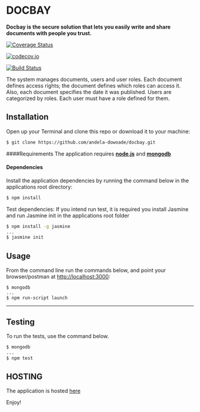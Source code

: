 # DOCBAY

**Docbay is the secure solution that lets you easily write and share documents with people you trust.**

[![Coverage Status](https://coveralls.io/repos/github/andela-dowoade/Docbay/badge.svg?branch=develop)](https://coveralls.io/github/andela-dowoade/Docbay?branch=develop)

[![codecov.io](https://codecov.io/github/andela-dowoade/Docbay/coverage.svg?branch=develop)](https://codecov.io/github/andela-dowoade/Docbay?branch=develop)

[![Build Status](https://semaphoreci.com/api/v1/andela-dowoade/docbay/branches/develop/badge.svg)](https://semaphoreci.com/andela-dowoade/docbay)

The system manages documents, users and user roles. Each document defines access rights; the document defines which roles can access it. Also, each document specifies the date it was published. Users are categorized by roles. Each user must have a role defined for them.

## Installation
Open up your Terminal and clone this repo or download it to your machine:
```bash
$ git clone https://github.com/andela-dowoade/docbay.git
```
####Requirements
The application requires [**node.js**](http://node.org) and [**mongodb**](http://mongodb.org)

#### Dependencies
Install the application dependencies by running the command below in the applications root directory:

```bash
$ npm install
```

Test dependencies:
If you intend run test, it is required you install Jasmine and run Jasmine init in the applications root folder

```bash
$ npm install -g jasmine
...
$ jasmine init
```

## Usage

From the command line run the commands below,
and point your browser/postman at [http://localhost:3000](http://localhost:3000):

```
$ mongodb
...
$ npm run-script launch
```
---

## Testing
To run the tests, use the command below.

```bash
$ mongodb
...
$ npm test
```

## HOSTING
The application is hosted <a href='https://docbay.herokuapp.com/'> here</a>

Enjoy!